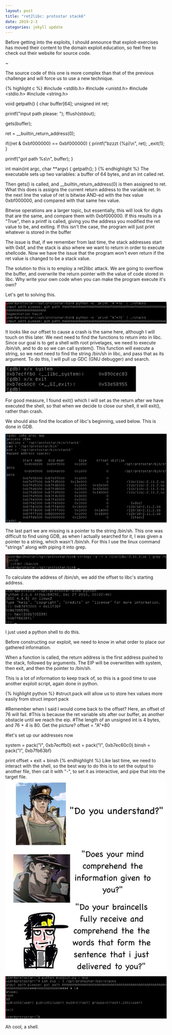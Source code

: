 ```yaml
---
layout: post
title: "ret2libc: protostar stack6"
date: 2019-2-3
categories: jekyll update
---
```


Before getting into the exploits, I should announce that exploit-exercises has moved their content to the domain exploit.education, so feel free to check out their website for source code.

~

The source code of this one is more complex than that of the previous challenge and will force us to use a new technique.

{% highlight c %}
#include <stdlib.h>
#include <unistd.h>
#include <stdio.h>
#include <string.h>

void getpath()
{
  char buffer[64];
  unsigned int ret;

  printf("input path please: "); fflush(stdout);

  gets(buffer);

  ret = __builtin_return_address(0);

  if((ret & 0xbf000000) == 0xbf000000) {
    printf("bzzzt (%p)\n", ret);
    _exit(1);
  }

  printf("got path %s\n", buffer);
}

int main(int argc, char **argv)
{
  getpath();
}
{% endhighlight %}
The executable sets up two variables: a buffer of 64 bytes, and an int called ret.

Then gets() is called, and __builtin_return_address(0) is then assigned to ret. What this does is assigns the current return address to the variable ret.
In the next line the value of ret is bitwise AND-ed with the hex value 0xbf000000, and compared with that same hex value. 

Bitwise operations are a larger topic, but essentially, this will look for digits that are the same, and compare them with 0xbf000000. If this results in a "True", then a printf is called, giving you the address you modified the ret value to be, and exiting. If this isn't the case, the program will just print whatever is stored in the buffer

The issue is that, if we remember from last time, the stack addresses start with 0xbf, and the stack is also where we want to return in order to execute shellcode. Now we have the issue that the program won't even return if the ret value is changed to be a stack value. 

The solution to this is to employ a ret2libc attack. We are going to overflow the buffer, and overwrite the return pointer with the value of code stored in libc. Why write your own code when you can make the program execute it's own?

Let's get to solving this. 

![stack6-1](/assets/stack6-1.jpg)

It looks like our offset to cause a crash is the same here, although I will touch on this later. We next need to find the functions to return into in libc. Since our goal is to get a shell with root privelages, we need to execute /bin/sh, and to do so we can call system(). 
This function will execute a string, so we next need to find the string /bin/sh in libc, and pass that as its argument. To do this, I will pull up GDC (GNU debugger) and search.

![stack6-2](/assets/stack6-2.jpg)

For good measure, I found exit() which I will set as the return after we have executed the shell, so that when we decide to close our shell, it will exit(), rather than crash.

We should also find the location of libc's beginning, used below. This is done in GDB.

![stack6-3](/assets/stack6-3.jpg)

The last part we are missing is a pointer to the string /bin/sh. This one was difficult to find using GDB, as when I actually searched for it, I was given a pointer to a string, which wasn't /bin/sh. For this I use the linux command "strings" along with piping it into grep.

![stack6-4](/assets/stack6-4.jpg)

To calculate the address of /bin/sh, we add the offset to libc's starting address.

![stack6-5](/assets/stack6-5.jpg)

I just used a python shell to do this. 

Before constructing our exploit, we need to know in what order to place our gathered information.

When a function is called, the return address is the first address pushed to the stack, followed by arguments.
The EIP will be overwritten with system, then exit, and then the pointer to /bin/sh.

This is a lot of information to keep track of, so this is a good time to use another exploit script, again done in python.

{% highlight python %}
#struct.pack will allow us to store hex values more easily
from struct import pack

#Remember when I said I would come back to the offset? Here, an offset of 76 will fail.
#This is because the ret variable sits after our buffer, as another obstacle until we reach the eip.
#The length of an unsigned int is 4 bytes, and 76 + 4 is 80. Get the picture?
offset = "A"*80

#let's set up our addresses now

system = pack("I", 0xb7ecffb0)
exit = pack("I", 0xb7ec60c0)
binsh = pack("I", 0xb7fb63bf)

print offset + exit + binsh
{% endhighlight %}
Like last time, we need to interact with the shell, so the best way to do this is to set the output to another file, then cat it with "-", to set it as interactive, and pipe that into the target file. 
![understand](/assets/understand.jpg)

![stack6-6](/assets/stack6-6.jpg)

Ah cool, a shell. 